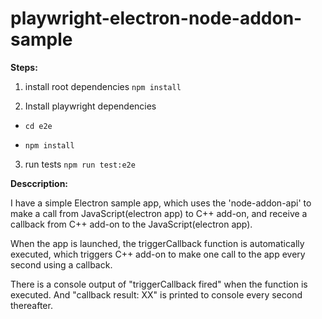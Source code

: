 # playwright-electron-node-addon-sample

**Steps:**

1. install root dependencies
`npm install`

2. Install playwright dependencies
- `cd e2e`

- `npm install`

3. run tests
`npm run test:e2e`

**Desccription:**

I have a simple Electron sample app, which uses the 'node-addon-api' to make a call from JavaScript(electron app) to C++ add-on, and receive a callback from C++ add-on to the JavaScript(electron app).

When the app is launched, the triggerCallback function is automatically executed, which triggers C++ add-on to make one call to the app every second using a callback.

There is a console output of "triggerCallback fired" when the function is executed. And "callback result: XX" is printed to console every second thereafter.
